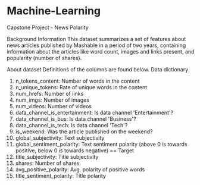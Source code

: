 # Machine-Learning
Capstone Project - News Polarity

Background Information
This dataset summarizes a set of features about news articles published by Mashable in a period of two years, containing 
information about the articles like word count, images and links present, and popularity (number of shares).

About dataset
Definitions of the columns are found below.
Data dictionary
1. n_tokens_content: Number of words in the content
2. n_unique_tokens: Rate of unique words in the content
3. num_hrefs: Number of links
4. num_imgs: Number of images
5. num_videos: Number of videos
6. data_channel_is_entertainment: Is data channel 'Entertainment'?
7. data_channel_is_bus: Is data channel 'Business'?
8. data_channel_is_tech: Is data channel 'Tech'?
9. is_weekend: Was the article published on the weekend?
10. global_subjectivity: Text subjectivity
11. global_sentiment_polarity: Text sentiment polarity (above 0 is towards positive, below 0 is towards negative) == Target
12. title_subjectivity: Title subjectivity
13. shares: Number of shares
14. avg_positive_polarity: Avg. polarity of positive words
15. title_sentiment_polarity: Title polarity

